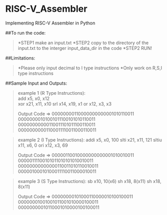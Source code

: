 # RISC-V_Assembler
Implementing RISC-V Assembler in Python

##To run the code:
>*STEP1 make an input.txt 
>*STEP2 copy to the directory of the input.txt to the interger input_data_dir in the code
>*STEP2 RUN!

##Limitations:
>*Please only input decimal to I type instructions
>*Only work on R,S,I type instructions

##Sample Input and Outputs:
>example 1 (R Type Instructions):  
>add x5, x0, x12  
>xor x21, x11, x10
>srl x14, x19, x1
>or x12, x3, x3 
>
>Output Code => 
>00000000110000000000001010110011 
>00000000101001011100101010110011  
>00000000000110011101011100110011  
>00000000001100011110011000110011  

>example 2 (I Type Instructions): 
>addi x5, x0, 100
>slti x21, x11, 121
>sltiu x11, x6, 0
>ori x12, x3, 69
>
>Output Code => 
>00000110010000000000001010010011
>00000111100101011010101010010011
>00000000000000110011010110010011
>00000100010100011110011000010011

>example 3 (S Type Instructions):
>sb x10, 10(x6)
>sh x18, 8(x11)
>sh x18, 8(x11)
>
>Output Code => 
>00000000101000110000010100100011
>00000001001001011001010000100011
>00000000010110001010000100100011













